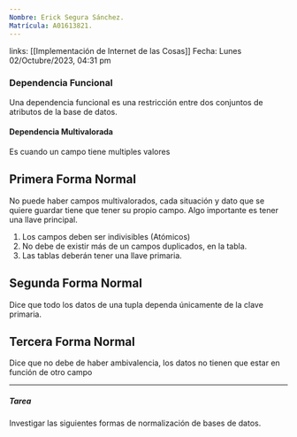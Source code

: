 ```yaml
---
Nombre: Erick Segura Sánchez.
Matrícula: A01613821.
---
```

links: [[Implementación de Internet de las Cosas]]
Fecha: Lunes 02/Octubre/2023, 04:31 pm

### Dependencia Funcional

Una dependencia funcional es una restricción entre dos conjuntos de atributos de la base de datos.

#### Dependencia Multivalorada
Es cuando un campo tiene multiples valores

## Primera Forma Normal
No puede haber campos multivalorados, cada situación y dato que se quiere guardar tiene que tener su propio campo. Algo importante es tener una llave principal. 

1. Los campos deben ser indivisibles (Atómicos)
2. No debe de existir más de un campos duplicados, en la tabla.
3. Las tablas deberán tener una llave primaria.

## Segunda Forma Normal
Dice que todo los datos de una tupla dependa únicamente de la clave primaria. 

## Tercera Forma Normal
Dice que no debe de haber ambivalencia, los datos no tienen que estar en función de otro campo

----
##### Tarea 
Investigar las siguientes formas de normalización de bases de datos.
